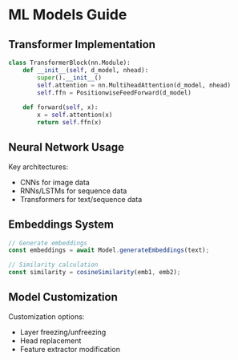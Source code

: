 # ML Models Guide

## Transformer Implementation
```python
class TransformerBlock(nn.Module):
    def __init__(self, d_model, nhead):
        super().__init__()
        self.attention = nn.MultiheadAttention(d_model, nhead)
        self.ffn = PositionwiseFeedForward(d_model)
        
    def forward(self, x):
        x = self.attention(x)
        return self.ffn(x)
```

## Neural Network Usage
Key architectures:
- CNNs for image data
- RNNs/LSTMs for sequence data
- Transformers for text/sequence data

## Embeddings System
```typescript
// Generate embeddings
const embeddings = await Model.generateEmbeddings(text);

// Similarity calculation
const similarity = cosineSimilarity(emb1, emb2);
```

## Model Customization
Customization options:
- Layer freezing/unfreezing
- Head replacement
- Feature extractor modification